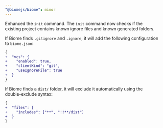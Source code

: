 ```yaml
---
"@biomejs/biome": minor
---
```


Enhanced the `init` command. The `init` command now checks if the existing project contains known ignore files and known generated folders.

If Biome finds `.gitignore` and `.ignore`, it will add the following configuration to `biome.json`:
```diff
{
+  "vcs": {
+    "enabled": true,
+    "clientKind": "git",
+    "useIgnoreFile": true
+  }
}
```

If Biome finds a `dist/` folder, it will exclude it automatically using the double-exclude syntax:

```diff
{
+  "files": {
+    "includes": ["**", "!!**/dist"]
+  }
}
```

